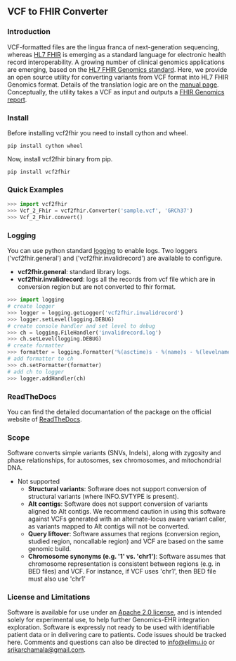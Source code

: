 ## **VCF to FHIR Converter**

### Introduction

VCF-formatted files are the lingua franca of next-generation sequencing, whereas [HL7 FHIR](https://www.hl7.org/fhir/) is emerging as a standard language for electronic health record interoperability. A growing number of clinical genomics applications are emerging, based on the [HL7 FHIR Genomics standard](http://hl7.org/fhir/uv/genomics-reporting/index.html). Here, we provide an open source utility for converting variants from VCF format into HL7 FHIR Genomics format. Details of the translation logic are on the [manual page](docs/Manual.md). Conceptually, the utility takes a VCF as input and outputs a [FHIR Genomics report](http://hl7.org/fhir/uv/genomics-reporting/index.html). 

### Install
Before installing vcf2fhir you need to install cython and wheel.
```
pip install cython wheel
```
Now, install vcf2fhir binary from pip.
```
pip install vcf2fhir
```

### Quick Examples

```python
>>> import vcf2fhir
>>> Vcf_2_Fhir = vcf2fhir.Converter('sample.vcf', 'GRCh37')
>>> Vcf_2_Fhir.convert()
```

### Logging

You can use python standard [logging](https://docs.python.org/3/library/logging.html) to enable logs. Two loggers ('vcf2fhir.general') and ('vcf2fhir.invalidrecord') are available to configure.
* **vcf2fhir.general**: standard library logs. 
* **vcf2fhir.invalidrecord**: logs all the records from vcf file which are in conversion region but are not converted to fhir format.

```python
>>> import logging
# create logger
>>> logger = logging.getLogger('vcf2fhir.invalidrecord')
>>> logger.setLevel(logging.DEBUG)
# create console handler and set level to debug
>>> ch = logging.FileHandler('invalidrecord.log')
>>> ch.setLevel(logging.DEBUG)
# create formatter
>>> formatter = logging.Formatter('%(asctime)s - %(name)s - %(levelname)s - %(message)s')
# add formatter to ch
>>> ch.setFormatter(formatter)
# add ch to logger
>>> logger.addHandler(ch)
```


### ReadTheDocs

You can find the detailed documantation of the package on the official website of [ReadTheDocs](https://vcf2fhir.readthedocs.io/en/latest/).

### Scope

Software converts simple variants (SNVs, Indels), along with zygosity and phase relationships, for autosomes, sex chromosomes, and mitochondrial DNA.

* Not supported
    * **Structural variants**: Software does not support conversion of structural variants (where INFO.SVTYPE is present). 
    * **Alt contigs**: Software does not support conversion of variants aligned to Alt contigs. We recommend caution in using this software against VCFs generated with an alternate-locus aware variant caller, as variants mapped to Alt contigs will not be converted.
    * **Query liftover**: Software assumes that regions (conversion region, studied region, noncallable region) and VCF are based on the same genomic build. 
    * **Chromosome synonyms (e.g. '1' vs. 'chr1')**: Software assumes that chromosome representation is consistent between regions (e.g. in BED files) and VCF. For instance, if VCF uses 'chr1', then BED file must also use 'chr1' 


### License and Limitations

Software is available for use under an [Apache 2.0 license](https://opensource.org/licenses/Apache-2.0), and is intended solely for experimental use, to help further Genomics-EHR integration exploration. Software is expressly not ready to be used with identifiable patient data or in delivering care to patients. Code issues should be tracked here. Comments and questions can also be directed to info@elimu.io or srikarchamala@gmail.com.

